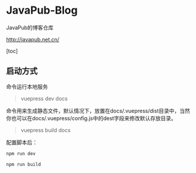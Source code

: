 # JavaPub-Blog

JavaPub的博客仓库

http://javapub.net.cn/

[toc]

## 启动方式

命令运行本地服务

> vuepress dev docs

命令用来生成静态文件，默认情况下，放置在docs/.vuepress/dist目录中，当然你也可以在docs/.vuepress/config.js中的dest字段来修改默认存放目录。

> vuepress build docs

配置脚本后：

```bash
npm run dev

npm run build
```